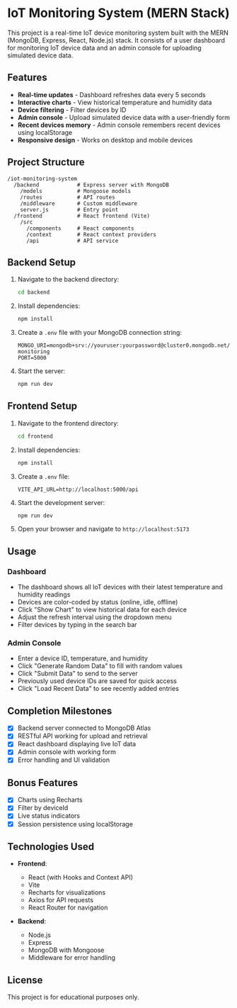 # IoT Monitoring System (MERN Stack)

This project is a real-time IoT device monitoring system built with the MERN (MongoDB, Express, React, Node.js) stack. It consists of a user dashboard for monitoring IoT device data and an admin console for uploading simulated device data.

## Features

- **Real-time updates** - Dashboard refreshes data every 5 seconds
- **Interactive charts** - View historical temperature and humidity data
- **Device filtering** - Filter devices by ID
- **Admin console** - Upload simulated device data with a user-friendly form
- **Recent devices memory** - Admin console remembers recent devices using localStorage
- **Responsive design** - Works on desktop and mobile devices

## Project Structure

```
/iot-monitoring-system
  /backend            # Express server with MongoDB
    /models           # Mongoose models
    /routes           # API routes
    /middleware       # Custom middleware
    server.js         # Entry point
  /frontend           # React frontend (Vite)
    /src
      /components     # React components
      /context        # React context providers
      /api            # API service
```

## Backend Setup

1. Navigate to the backend directory:
   ```bash
   cd backend
   ```

2. Install dependencies:
   ```bash
   npm install
   ```

3. Create a `.env` file with your MongoDB connection string:
   ```
   MONGO_URI=mongodb+srv://youruser:yourpassword@cluster0.mongodb.net/iot-monitoring
   PORT=5000
   ```

4. Start the server:
   ```bash
   npm run dev
   ```

## Frontend Setup

1. Navigate to the frontend directory:
   ```bash
   cd frontend
   ```

2. Install dependencies:
   ```bash
   npm install
   ```

3. Create a `.env` file:
   ```
   VITE_API_URL=http://localhost:5000/api
   ```

4. Start the development server:
   ```bash
   npm run dev
   ```

5. Open your browser and navigate to `http://localhost:5173`

## Usage

### Dashboard

- The dashboard shows all IoT devices with their latest temperature and humidity readings
- Devices are color-coded by status (online, idle, offline)
- Click "Show Chart" to view historical data for each device
- Adjust the refresh interval using the dropdown menu
- Filter devices by typing in the search bar

### Admin Console

- Enter a device ID, temperature, and humidity
- Click "Generate Random Data" to fill with random values
- Click "Submit Data" to send to the server
- Previously used device IDs are saved for quick access
- Click "Load Recent Data" to see recently added entries

## Completion Milestones

- [x] Backend server connected to MongoDB Atlas
- [x] RESTful API working for upload and retrieval
- [x] React dashboard displaying live IoT data
- [x] Admin console with working form
- [x] Error handling and UI validation

## Bonus Features

- [x] Charts using Recharts
- [x] Filter by deviceId
- [x] Live status indicators
- [x] Session persistence using localStorage

## Technologies Used

- **Frontend**:
  - React (with Hooks and Context API)
  - Vite
  - Recharts for visualizations
  - Axios for API requests
  - React Router for navigation

- **Backend**:
  - Node.js
  - Express
  - MongoDB with Mongoose
  - Middleware for error handling

## License

This project is for educational purposes only.
